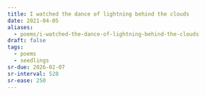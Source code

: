 ```yaml
---
title: I watched the dance of lightning behind the clouds
date: 2021-04-05
aliases:
  - poems/i-watched-the-dance-of-lightning-behind-the-clouds
draft: false
tags:
  - poems
  - seedlings
sr-due: 2026-02-07
sr-interval: 528
sr-ease: 250
---
```

